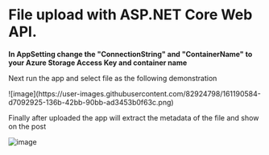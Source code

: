 # File upload with ASP.NET Core Web API.
<b> In AppSetting change the "ConnectionString" and "ContainerName" to your Azure Storage Access Key and container name </b>
  <p> Next run the app and select file as the following demonstration </P>
![image](https://user-images.githubusercontent.com/82924798/161190584-d7092925-136b-42bb-90bb-ad3453b0f63c.png)

<P> Finally after uploaded the app will extract the metadata of the file and show on the post </P>

![image](https://user-images.githubusercontent.com/82924798/161190606-5f2b10c9-c3e8-4b3c-be99-0e510968d9dd.png)
